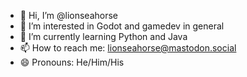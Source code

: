 - 👋 Hi, I’m @lionseahorse
- 👀 I’m interested in Godot and gamedev in general
- 🌱 I’m currently learning Python and Java
- 📫 How to reach me: lionseahorse@mastodon.social
- 😄 Pronouns: He/Him/His

<!---
lionseahorse/lionseahorse is a ✨ special ✨ repository because its `README.md` (this file) appears on your GitHub profile.
You can click the Preview link to take a look at your changes.
--->
